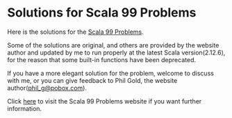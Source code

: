 # Solutions for Scala 99 Problems
Here is the solutions for the [Scala 99 Problems](http://aperiodic.net/phil/scala/s-99/).

Some of the solutions are original, and others are provided by the website author and updated by me to run properly at the latest Scala version(2.12.6), for the reason that some built-in functions have been deprecated.

If you have a more elegant solution for the problem, welcome to discuss with me, or you can give feedback to Phil Gold, the website author(<phil_g@pobox.com>).

Click [here](http://aperiodic.net/phil/scala/s-99/) to visit the Scala 99 Problems website if you want further information.
